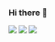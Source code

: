 ### Hi there 👋

<!--
**muhammadariefhidayat/muhammadariefhidayat** is a ✨ _special_ ✨ repository because its `README.md` (this file) appears on your GitHub profile.

Here are some ideas to get you started:

- 🔭 I’m currently working on ...
- 🌱 I’m currently learning ...
- 👯 I’m looking to collaborate on ...
- 🤔 I’m looking for help with ...
- 💬 Ask me about ...
- 📫 How to reach me: ...
- 😄 Pronouns: ...
- ⚡ Fun fact: ...
-->

<img src="https://github-readme-stats.vercel.app/api?username=muhammadariefhidayat&show_icons=true"/>

<img src="https://github-readme-stats.vercel.app/api/top-langs?username=muhammadariefhidayat"/>
<img src="https://github-readme-stats.vercel.app/api?username=muhammadariefhidayat&show_icons=true&theme=dark"/>
